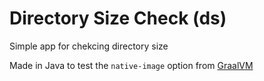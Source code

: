# Directory Size Check (ds)

Simple app for chekcing directory size

Made in Java to test the `native-image` option from [GraalVM](http://www.graalvm.org/)